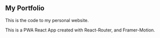 ## My Portfolio
This is the code to my personal website. 

This is a PWA React App created with React-Router, and Framer-Motion.


